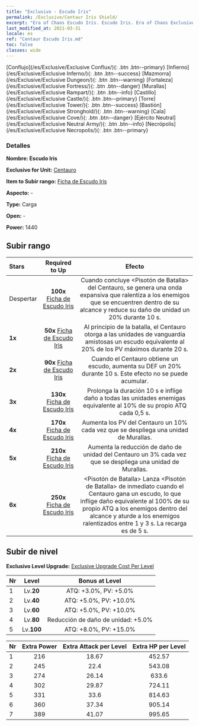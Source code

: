 ```yaml
---
title: "Exclusivo - Escudo Iris"
permalink: /Exclusive/Centaur Iris Shield/
excerpt: "Era of Chaos Escudo Iris. Escudo Iris. Era of Chaos Exclusivo Escudo Iris. Centauro Exclusivo."
last_modified_at: 2021-03-31
locale: es
ref: "Centaur Escudo Iris.md"
toc: false
classes: wide
---
```

 [Conflujo](/es/Exclusive/Exclusive Conflux/){: .btn .btn--primary} [Infierno](/es/Exclusive/Exclusive Inferno/){: .btn .btn--success} [Mazmorra](/es/Exclusive/Exclusive Dungeon/){: .btn .btn--warning} [Fortaleza](/es/Exclusive/Exclusive Fortress/){: .btn .btn--danger} [Murallas](/es/Exclusive/Exclusive Rampart/){: .btn .btn--info} [Castillo](/es/Exclusive/Exclusive Castle/){: .btn .btn--primary} [Torre](/es/Exclusive/Exclusive Tower/){: .btn .btn--success} [Bastión](/es/Exclusive/Exclusive Stronghold/){: .btn .btn--warning} [Cala](/es/Exclusive/Exclusive Cove/){: .btn .btn--danger} [Ejército Neutral](/es/Exclusive/Exclusive Neutral Army/){: .btn .btn--info} [Necrópolis](/es/Exclusive/Exclusive Necropolis/){: .btn .btn--primary} 

### Detalles
 **Nombre: Escudo Iris** 

 **Exclusivo for Unit:** [Centauro](/es/units/Centaur/) 

 **Item to Subir rango:** [Ficha de Escudo Iris](/es/Items/con_913/)

 **Aspecto:** -

 **Type:** Carga

 **Open:** -

 **Power:** 1440

## Subir rango

  |     Stars    |  Required to Up | Efecto |
  |:-------------|:---------------:|:---------------:|
  |  Despertar  | **100x** [Ficha de Escudo Iris](/es/Items/con_913/) | <Sacudida Salvaje> Cuando concluye <Pisotón de Batalla> del Centauro, se genera una onda expansiva que ralentiza a los enemigos que se encuentren dentro de su alcance y reduce su daño de unidad un 20% durante 10 s. |
  | **1x** <i class="fas fa-star"/> | **50x** [Ficha de Escudo Iris](/es/Items/con_913/) | Al principio de la batalla, el Centauro otorga a las unidades de vanguardia amistosas un escudo equivalente al 20% de los PV máximos durante 20 s. |
  | **2x** <i class="fas fa-star"/> | **90x** [Ficha de Escudo Iris](/es/Items/con_913/) | Cuando el Centauro obtiene un escudo, aumenta su DEF un 20% durante 10 s. Este efecto no se puede acumular. |
  | **3x** <i class="fas fa-star"/> | **130x** [Ficha de Escudo Iris](/es/Items/con_913/) | <Sacudida Salvaje> Prolonga la duración 10 s e inflige daño a todas las unidades enemigas equivalente al 10% de su propio ATQ cada 0,5 s. |
  | **4x** <i class="fas fa-star"/> | **170x** [Ficha de Escudo Iris](/es/Items/con_913/) | Aumenta los PV del Centauro un 10% cada vez que se despliega una unidad de Murallas. |
  | **5x** <i class="fas fa-star"/> | **210x** [Ficha de Escudo Iris](/es/Items/con_913/) | Aumenta la reducción de daño de unidad del Centauro un 3% cada vez que se despliega una unidad de Murallas. |
  | **6x** <i class="fas fa-star"/> | **250x** [Ficha de Escudo Iris](/es/Items/con_913/) | <Pisotón de Batalla> Lanza <Pisotón de Batalla> de inmediato cuando el Centauro gana un escudo, lo que inflige daño equivalente al 100% de su propio ATQ a los enemigos dentro del alcance y aturde a los enemigos ralentizados entre 1 y 3 s. La recarga es de 5 s. |


## Subir de nivel
 **Exclusivo Level Upgrade:** [Exclusive Upgrade Cost Per Level](/Exclusive/ExclusiveUpgradeCostPerLevel/)

  |  Nr  |   Level  | Bonus at Level |
  |:-----|:--------:|:--------------:|
  | 1 | Lv.**20** | ATQ: +3.0%, PV: +5.0% |
  | 2 | Lv.**40** | ATQ: +5.0%, PV: +10.0% |
  | 3 | Lv.**60** | ATQ: +5.0%, PV: +10.0% |
  | 4 | Lv.**80** | Reducción de daño de unidad: +5.0% |
  | 5 | Lv.**100** | ATQ: +8.0%, PV: +15.0% |


  |  Nr  |  Extra Power | Extra Attack per Level | Extra HP per Level |
  |:-----|:--------:|:--------:|:--------:|
  | 1 | 216 | 18.67 | 452.57 |
  | 2 | 245 | 22.4 | 543.08 |
  | 3 | 274 | 26.14 | 633.6 |
  | 4 | 302 | 29.87 | 724.11 |
  | 5 | 331 | 33.6 | 814.63 |
  | 6 | 360 | 37.34 | 905.14 |
  | 7 | 389 | 41.07 | 995.65 |


